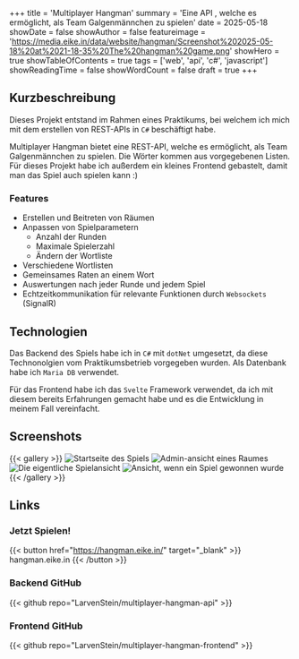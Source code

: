 +++
title = 'Multiplayer Hangman'
summary = 'Eine API , welche es ermöglicht, als Team Galgenmännchen zu spielen'
date = 2025-05-18
showDate = false
showAuthor = false
featureimage = 'https://media.eike.in/data/website/hangman/Screenshot%202025-05-18%20at%2021-18-35%20The%20hangman%20game.png'
showHero = true
showTableOfContents = true
tags = ['web', 'api', 'c#', 'javascript']
showReadingTime = false
showWordCount = false
draft = true
+++

## Kurzbeschreibung
Dieses Projekt entstand im Rahmen eines Praktikums, bei welchem ich mich mit dem erstellen von REST-APIs in `C#` beschäftigt habe.

Multiplayer Hangman bietet eine REST-API, welche es ermöglicht, als Team Galgenmännchen zu spielen. Die Wörter kommen aus vorgegebenen Listen.
Für dieses Projekt habe ich außerdem ein kleines Frontend gebastelt, damit man das Spiel auch spielen kann :)

### Features
* Erstellen und Beitreten von Räumen
* Anpassen von Spielparametern
    * Anzahl der Runden
    * Maximale Spielerzahl
    * Ändern der Wortliste
* Verschiedene Wortlisten
* Gemeinsames Raten an einem Wort
* Auswertungen nach jeder Runde und jedem Spiel
* Echtzeitkommunikation für relevante Funktionen durch `Websockets` (SignalR)

## Technologien
Das Backend des Spiels habe ich in `C#` mit `dotNet` umgesetzt, da diese Technonolgien vom Praktikumsbetrieb vorgegeben wurden. Als Datenbank habe ich `Maria DB` verwendet.

Für das Frontend habe ich das `Svelte` Framework verwendet, da ich mit diesem bereits Erfahrungen gemacht habe und es die Entwicklung in meinem Fall vereinfacht.

## Screenshots
{{< gallery >}}
  <img src="https://media.eike.in/data/website/hangman/Screenshot%202025-05-18%20at%2021-24-32%20The%20hangman%20game.png" class="grid-w50" alt="Startseite des Spiels" />
  <img src="https://media.eike.in/data/website/hangman/Screenshot%202025-05-18%20at%2021-25-30%20The%20hangman%20game.png" class="grid-w50" alt="Admin-ansicht eines Raumes" />
  <img src="https://media.eike.in/data/website/hangman/Screenshot%202025-05-18%20at%2021-26-07%20The%20hangman%20game.png" class="grid-w50" alt="Die eigentliche Spielansicht" />
  <img src="https://media.eike.in/data/website/hangman/Screenshot%202025-05-18%20at%2021-28-21%20The%20hangman%20game.png" class="grid-w50" alt="Ansicht, wenn ein Spiel gewonnen wurde" />
{{< /gallery >}}


## Links

### Jetzt Spielen!
{{< button href="https://hangman.eike.in/" target="_blank" >}}
hangman.eike.in
{{< /button >}}

### Backend GitHub
{{< github repo="LarvenStein/multiplayer-hangman-api" >}}

### Frontend GitHub
{{< github repo="LarvenStein/multiplayer-hangman-frontend" >}}